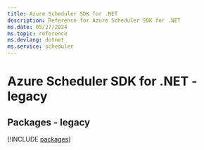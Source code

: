 ```yaml
---
title: Azure Scheduler SDK for .NET
description: Reference for Azure Scheduler SDK for .NET
ms.date: 05/27/2024
ms.topic: reference
ms.devlang: dotnet
ms.service: scheduler
---
```

# Azure Scheduler SDK for .NET - legacy
## Packages - legacy
[!INCLUDE [packages](scheduler-index.md)]
